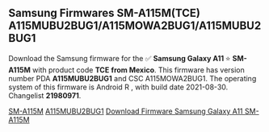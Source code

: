 <h2>Samsung Firmwares SM-A115M(TCE) A115MUBU2BUG1/A115MOWA2BUG1/A115MUBU2BUG1</h2>
Download the Samsung firmware for the ✅ <strong>Samsung Galaxy A11 </strong> ⭐ <strong>SM-A115M</strong> with product code <strong>TCE</strong> <strong> from Mexico</strong>. This firmware has version number PDA <strong>A115MUBU2BUG1</strong> and CSC A115MOWA2BUG1. The operating system of this firmware is Android R , with build date 2021-08-30. Changelist <strong>21980971</strong>.


[SM-A115M](https://samfirm.shop/samsung/model/SM-A115M)
[A115MUBU2BUG1](https://samfirm.shop/samsung/pda/A115MUBU2BUG1)
[Download Firmware Samsung Galaxy A11 SM-A115M](https://samfirm.shop/samsung/firmware/451660)
